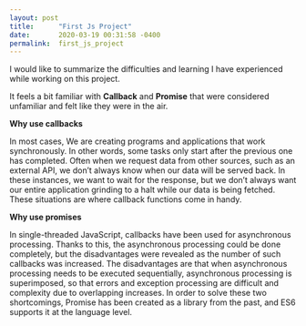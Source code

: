```yaml
---
layout: post
title:      "First Js Project"
date:       2020-03-19 00:31:58 -0400
permalink:  first_js_project
---
```



I would like to summarize the difficulties and learning I have experienced while working on this project.

It feels a bit familiar with **Callback** and **Promise** that were considered unfamiliar and felt like they were in the air.

**Why use callbacks**

In most cases, We are creating programs and applications that work synchronously. In other words, some tasks only start after the previous one has completed.  Often when we request data from other sources, such as an external API, we don’t always know when our data will be served back. In these instances, we want to wait for the response, but we don’t always want our entire application grinding to a halt while our data is being fetched. These situations are where callback functions come in handy.



**Why use promises**

In single-threaded JavaScript, callbacks have been used for asynchronous processing.
Thanks to this, the asynchronous processing could be done completely, but the disadvantages were revealed as the number of such callbacks was increased.
The disadvantages are that when asynchronous processing needs to be executed sequentially, asynchronous processing is superimposed, so that errors and exception processing are difficult and complexity due to overlapping increases.
In order to solve these two shortcomings, Promise has been created as a library from the past, and ES6 supports it at the language level.


